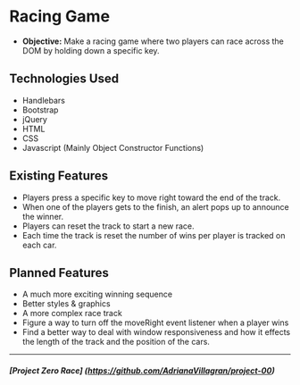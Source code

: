 # Racing Game

* **Objective:** Make a racing game where two players can race across the DOM by holding down a specific key.

## Technologies Used

* Handlebars
* Bootstrap
* jQuery
* HTML
* CSS
* Javascript (Mainly Object Constructor Functions)


## Existing Features

* Players press a specific key to move right toward the end of the track.
* When one of the players gets to the finish, an alert pops up to announce the winner.
* Players can reset the track to start a new race.
* Each time the track is reset the number of wins per player is tracked on each car.

## Planned Features

* A much more exciting winning sequence
* Better styles & graphics
* A more complex race track
* Figure a way to turn off the moveRight event listener when a player wins
* Find a better way to deal with window responsiveness and how it effects the length of the track and the position of the cars.

---

##### [Project Zero Race] (https://github.com/AdrianaVillagran/project-00)
